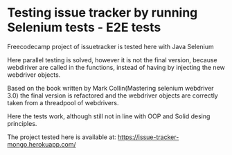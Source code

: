 # Testing issue tracker by running Selenium tests - E2E tests



Freecodecamp project of issuetracker is tested here with Java Selenium

Here parallel testing is solved, however it is not the final version, because webdiriver are called in the functions, instead of having by injecting the new webdriver objects. 

Based on the book written by Mark Collin(Mastering selenium webdriver 3.0) the final version is refactored and the webdriver objects are correctly taken from a threadpool of webdrivers.

Here the tests work, although still not in line with OOP and Solid desing principles.



The project tested here is available at: https://issue-tracker-mongo.herokuapp.com/


